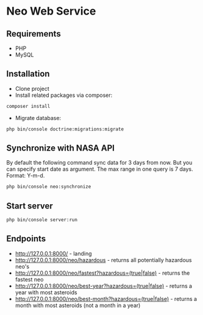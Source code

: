 # Neo Web Service

## Requirements

* PHP
* MySQL

## Installation

* Clone project
* Install related packages via composer:
 
```bash
composer install
```

* Migrate database:

```bash
php bin/console doctrine:migrations:migrate
```

## Synchronize with NASA API

By default the following command sync data for 3 days from now. But you can specify start date as argument.
The max range in one query is 7 days. Format: Y-m-d.

```bash
php bin/console neo:synchronize
```

## Start server

```bash
php bin/console server:run
```

## Endpoints

* http://127.0.0.1:8000/ - landing
* http://127.0.0.1:8000/neo/hazardous - returns all potentially hazardous neo's
* http://127.0.0.1:8000/neo/fastest?hazardous=(true|false) - returns the fastest neo
* http://127.0.0.1:8000/neo/best-year?hazardous=(true|false) - returns a year with most asteroids
* http://127.0.0.1:8000/neo/best-month?hazardous=(true|false) - returns a month with most asteroids (not a month in a year)
